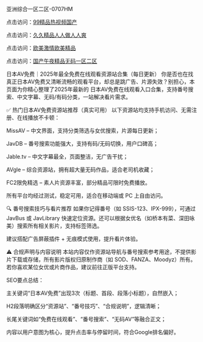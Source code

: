 亚洲综合一区二区-0707HM

点击访问：<a href="https://rtj-3zo.pages.dev/">99精品热视频国产</a>

点击访问：<a href="https://tfda.pages.dev/">久久精品人人做人人爽</a>

点击访问：<a href="https://fdhf-454.pages.dev/">欧美激情欧美精品</a>

点击访问：<a href="https://gfd-5xg.pages.dev/">国产午夜精品无码一区二区</a>

日本AV免费｜2025年最全免费在线观看资源站合集（每日更新）
你是否也在找真正日本AV免费又清晰流畅的观看平台，却总是跳广告、片源失效？别担心，本页面为你精心整理了2025年最新的 日本AV免费在线观看入口合集，支持番号搜索、中文字幕、无码/有码分类，一站解决看片需求。

✅ 热门日本AV免费资源站推荐（真实可用）
以下资源站均支持手机访问、无需注册、在线播放不卡顿：

MissAV – 中文界面，支持分类筛选与女优搜索，片源每日更新；

JavDB – 番号搜索功能强大，支持有码/无码切换，用户口碑高；

Jable.tv – 中文字幕最全，页面整洁，无广告干扰；

AVgle – 综合资源站，拥有超大量无码作品，适合老司机收藏；

FC2限免精选 – 素人片资源丰富，部分精品可限时免费播放。

所有平台均经过测试，稳定可用，适合在移动端或 PC 上自由访问。

🔍 番号搜索技巧与看片推荐
如果你记得番号（如 SSIS-123、IPX-999），可通过 JavBus 或 JavLibrary 快速定位资源。还可以根据女优名（如桥本有菜、深田咏美）搜索所有相关影片，支持标签筛选。

建议搭配广告屏蔽插件 + 无痕模式使用，提升看片体验。

⚠️ 合规声明与内容说明
本站内容仅作资源站导航与番号搜索参考用途，不提供影片下载或存储，所有影片版权归原制作商（如 SOD、FANZA、Moodyz）所有。若你喜欢某位女优或片商作品，建议前往正版平台支持。

SEO要点总结：

主关键词“日本AV免费”出现3次（标题、首段、段落小标题），自然嵌入；

H2段落明确区分“资源站”、“番号技巧”、“合规说明”，逻辑清晰；

长尾关键词如“免费在线观看”、“番号搜索”、“无码AV”等融合正文；

内容以用户意图为核心，提升点击率与停留时间，符合Google排名偏好。




<span style="display:none;">[Canonical link](）</span>
